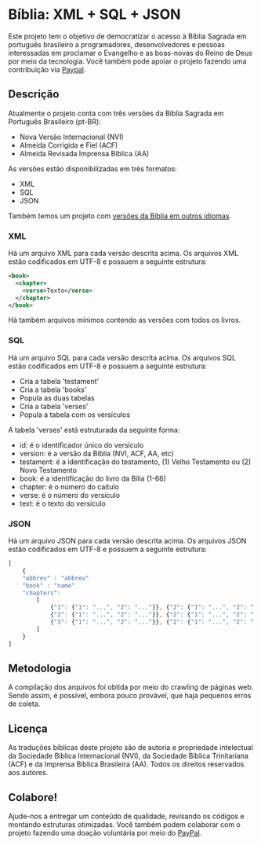 # Bíblia: XML + SQL + JSON
Este projeto tem o objetivo de democratizar o acesso à Bíblia Sagrada em português brasileiro a programadores, desenvolvedores e pessoas interessadas em proclamar o Evangelho e as boas-novas do Reino de Deus por meio da tecnologia. Você também pode apoiar o projeto fazendo uma contribuição via [Paypal](https://www.paypal.com/cgi-bin/webscr?cmd=_donations&business=A9FM66AQT672L&lc=BR&item_name=Bible%20Sources&currency_code=BRL&bn=PP%2dDonationsBF%3abtn_donateCC_LG%2egif%3aNonHosted).

## Descrição
Atualmente o projeto conta com três versões da Bíblia Sagrada em Português Brasileiro (pt-BR):
- Nova Versão Internacional (NVI)
- Almeida Corrigida e Fiel (ACF)
- Almeida Revisada Imprensa Bíblica (AA)

As versões estão disponibilizadas em três formatos:
- XML
- SQL
- JSON

Também temos um projeto com [versões da Bíblia em outros idiomas](https://github.com/thiagobodruk/bible).

### XML
Há um arquivo XML para cada versão descrita acima. Os arquivos XML estão codificados em UTF-8 e possuem a seguinte estrutura:
```xml
<book>
  <chapter>
    <verse>Texto</verse>
  </chapter>
</book>
```

Há também arquivos mínimos contendo as versões com todos os livros.

### SQL
Há um arquivo SQL para cada versão descrita acima. Os arquivos SQL estão codificados em UTF-8 e possuem a seguinte estrutura:
- Cria a tabela 'testament'
- Cria a tabela 'books'
- Popula as duas tabelas
- Cria a tabela 'verses'
- Popula a tabela com os versículos

A tabela 'verses' está estruturada da seguinte forma:
- id: é o identificador único do versículo
- version: é a versão da Bíblia (NVI, ACF, AA, etc)
- testament: é a identificação do testamento, (1) Velho Testamento ou (2) Novo Testamento
- book: é a identificação do livro da Bília (1-66)
- chapter: é o número do caítulo
- verse: é o número do versículo
- text: é o texto do versículo

### JSON
Há um arquivo JSON para cada versão descrita acima. Os arquivos JSON estão codificados em UTF-8 e possuem a seguinte estrutura:
```javascript
[
	{
	"abbrev" : "abbrev"
	"book" : "name"
	"chapters": 
		[
			{"1": {"1": "...", "2": "..."}}, {"2": {"1": "...", "2": "..."}},
			{"2": {"1": "...", "2": "..."}}, {"2": {"1": "...", "2": "..."}},
			{"3": {"1": "...", "2": "..."}}, {"2": {"1": "...", "2": "..."}}
		]
	}
]
```

## Metodologia
A compilação dos arquivos foi obtida por meio do crawling de páginas web. Sendo assim, é possível, embora pouco provável, que haja pequenos erros de coleta.

## Licença
As traduções bíblicas deste projeto são de autoria e propriedade intelectual da Sociedade Bíblica Internacional (NVI), da Sociedade Bíblica Trinitariana (ACF) e da Imprensa Bíblica Brasileira (AA). Todos os direitos reservados aos autores.

## Colabore!
Ajude-nos a entregar um conteúdo de qualidade, revisando os códigos e montando estruturas otimizadas. Você também podem colaborar com o projeto fazendo uma doação voluntária por meio do [PayPal](https://www.paypal.com/cgi-bin/webscr?cmd=_donations&business=A9FM66AQT672L&lc=BR&item_name=Bible%20Sources&currency_code=BRL&bn=PP%2dDonationsBF%3abtn_donateCC_LG%2egif%3aNonHosted).
